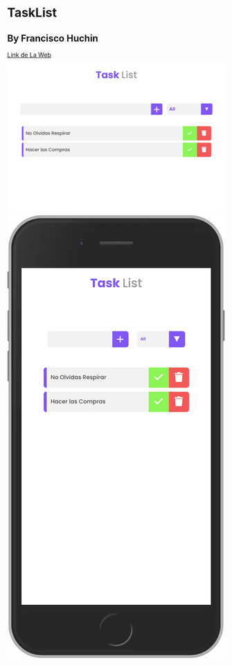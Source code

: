 # TaskList

## By Francisco Huchin

[Link de La Web](https://franciscohuchinuc.github.io/TaskList/)

![preview](/preview.png)
![previewMobile](/previewMobile.png)
